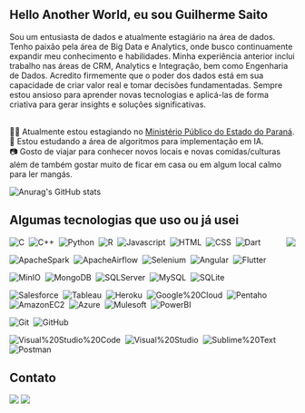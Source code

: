 ## Hello Another World, eu sou Guilherme Saito

Sou um entusiasta de dados e atualmente estagiário na área de dados. Tenho paixão pela área de Big Data e Analytics, onde busco continuamente expandir meu conhecimento e habilidades. Minha experiência anterior inclui trabalho nas áreas de CRM, Analytics e Integração, bem como Engenharia de Dados.
Acredito firmemente que o poder dos dados está em sua capacidade de criar valor real e tomar decisões fundamentadas. Sempre estou ansioso para aprender novas tecnologias e aplicá-las de forma criativa para gerar insights e soluções significativas.

<br/> 🧑‍💻 Atualmente estou estagiando no <a href = "https://mppr.mp.br/"><img target="_blank">Ministério Público do Estado do Paraná</a>.
<br/> 📖 Estou estudando a área de algoritmos para implementação em IA.
<br/> 📷 Gosto de viajar para conhecer novos locais e novas comidas/culturas além de também gostar muito de ficar em casa ou em algum local calmo para ler mangás.

![Anurag's GitHub stats](https://github-readme-stats.vercel.app/api?username=GuilhermeSaito&theme=dracula&show_icons=true)

## Algumas tecnologias que uso ou já usei
<img src="https://github-readme-stats.vercel.app/api/top-langs/?username=GuilhermeSaito&theme=dracula&show_icons=true" align="right" />

![C](https://img.shields.io/badge/-C-A8B9CC?style=flat&logo=C)&nbsp;
![C++](https://img.shields.io/badge/-C++-00599C?style=flat&logo=C++)&nbsp;
![Python](https://img.shields.io/badge/-Python-3776AB?style=flat&logo=Python)&nbsp;
![R](https://img.shields.io/badge/-R-276DC3?style=flat&logo=R)&nbsp;
![Javascript](https://img.shields.io/badge/-Javascript-2f1a47?style=flat&logo=javascript)&nbsp;
![HTML](https://img.shields.io/badge/-HTML-2f1a47?style=flat&logo=HTML5)&nbsp;
![CSS](https://img.shields.io/badge/-CSS-2f1a47?style=flat&logo=CSS3)&nbsp;
![Dart](https://img.shields.io/badge/-Dart-0175C2?style=flat&logo=Dart)&nbsp;

![ApacheSpark](https://img.shields.io/badge/-ApacheSpark-E25A1C?style=flat&logo=ApacheSpark)&nbsp;
![ApacheAirflow](https://img.shields.io/badge/-ApacheAirflow-017CEE?style=flat&logo=ApacheAirflow)&nbsp;
![Selenium](https://img.shields.io/badge/-Selenium-43B02A?style=flat&logo=Selenium)&nbsp;
![Angular](https://img.shields.io/badge/-Angular-DD0031?style=flat&logo=Angular)&nbsp;
![Flutter](https://img.shields.io/badge/-Flutter-02569B?style=flat&logo=Flutter)&nbsp;

![MinIO](https://img.shields.io/badge/-MinIO-C72E49?style=flat&logo=MinIO)&nbsp;
![MongoDB](https://img.shields.io/badge/-MongoDB-47A248?style=flat&logo=MongoDB)&nbsp;
![SQLServer](https://img.shields.io/badge/-SQLServer-CC2927?style=flat&logo=SQLServer)&nbsp;
![MySQL](https://img.shields.io/badge/-MySQL-2f1a47?style=flat&logo=MySQL)&nbsp;
![SQLite](https://img.shields.io/badge/-SQLite-003B57?style=flat&logo=SQLite)&nbsp;

![Salesforce](https://img.shields.io/badge/-Salesforce-00A1E0?style=flat&logo=Salesforce)&nbsp;
![Tableau](https://img.shields.io/badge/-Tableau-E97627?style=flat&logo=Tableau)&nbsp;
![Heroku](https://img.shields.io/badge/-Heroku-430098?style=flat&logo=Heroku)&nbsp;
![Google%20Cloud](https://img.shields.io/badge/-Google%20Cloud-4285F4?style=flat&logo=Google%20Cloud)&nbsp;
![Pentaho](https://img.shields.io/badge/-Pentaho-0078D4?style=flat&logo=Pentaho)&nbsp;
![AmazonEC2](https://img.shields.io/badge/-AmazonEC2-FF9900?style=flat&logo=AmazonEC2)&nbsp;
![Azure](https://img.shields.io/badge/-Azure-0078D4?style=flat&logo=Azure)&nbsp;
![Mulesoft](https://img.shields.io/badge/-Mulesoft-00A0DF?style=flat&logo=Mulesoft)&nbsp;
![PowerBI](https://img.shields.io/badge/-PowerBI-F2C811?style=flat&logo=PowerBI)&nbsp;

![Git](https://img.shields.io/badge/-Git-2f1a47?style=flat&logo=Git)&nbsp;
![GitHub](https://img.shields.io/badge/-GitHub-2f1a47?style=flat&logo=GitHub)&nbsp;

![Visual%20Studio%20Code](https://img.shields.io/badge/-Visual%20Studio%20Code-2f1a47?style=flat&logo=Visual%20Studio%20Code)&nbsp;
![Visual%20Studio](https://img.shields.io/badge/-Visual%20Studio-5C2D91?style=flat&logo=Visual%20Studio)&nbsp;
![Sublime%20Text](https://img.shields.io/badge/-Sublime%20Text-2f1a47?style=flat&logo=Sublime%20Text)&nbsp;
![Postman](https://img.shields.io/badge/-Postman-2f1a47?style=flat&logo=Postman)&nbsp;


<!-- [![Top Langs](https://github-readme-stats.vercel.app/api/top-langs/?username=GuilhermeSaito&layout=compact&theme=dracula&show_icons=true)](https://github.com/GuilhermeSaito/github-readme-stats) -->


## Contato
<div> 
  <!-- <a href="https://www.instagram.com/camii_sant/" target="_blank"><img src="https://img.shields.io/badge/-Instagram-%23E4405F?style=for-the-badge&logo=instagram&logoColor=white" target="_blank"></a> -->
  <a href = "mailto:guilhermetoshiosaito@gmail.com"><img src="https://img.shields.io/badge/-Gmail-%23333?style=for-the-badge&logo=gmail&logoColor=white" target="_blank"></a>
  <a href="https://www.linkedin.com/in/guilherme-toshio-saito-347439180/" target="_blank"><img src="https://img.shields.io/badge/-LinkedIn-%230077B5?style=for-the-badge&logo=linkedin&logoColor=white" target="_blank"></a>
</div>